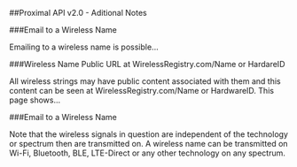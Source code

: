 ##Proximal API v2.0 - Aditional Notes

###Email to a Wireless Name

Emailing to a wireless name is possible...

###Wireless Name Public URL at WirelessRegistry.com/Name or HardareID

All wireless strings may have public content associated with them and this content can be seen at WirelessRegistry.com/Name or HardwareID. This page shows...

###Email to a Wireless Name

Note that the wireless signals in question are independent of the technology or spectrum then are transmitted on. A wireless name can be transmitted on Wi-Fi, Bluetooth, BLE, LTE-Direct or any other technology on any spectrum.
     
